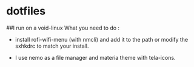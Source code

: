 # dotfiles

##I run on a void-linux 
What you need to do :

- install rofi-wifi-menu (with nmcli) and add it to the path or modify the sxhkdrc to match your install.

- I use nemo as a file manager and materia theme with tela-icons.




